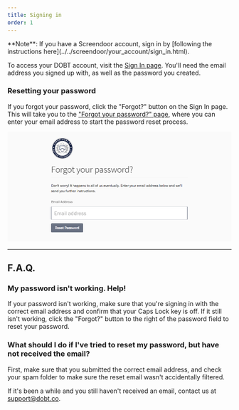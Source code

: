 ```yaml
---
title: Signing in
order: 1
---
```


<div class='alert'>
    **Note**: If you have a Screendoor account, sign in by [following the instructions here](../../screendoor/your_account/sign_in.html).
</div>

To access your DOBT account, visit the [Sign In page](https://dashboard.dobt.co/sign_in). You'll need the email address you signed up with, as well as the password you created.

### Resetting your password

If you forgot your password, click the "Forgot?" button on the Sign In page. This will take you to the ["Forgot your password?" page](https://dashboard.dobt.co/users/password/new), where you can enter your email address to start the password reset process.

![Resetting your password.](../images/forgot_password.png)

---

## F.A.Q.

### My password isn't working. Help!

If your password isn't working, make sure that you're signing in with the correct email address and confirm that your Caps Lock key is off. If it still isn't working, click the "Forgot?" button to the right of the password field to reset your password.

### What should I do if I've tried to reset my password, but have not received the email?

First, make sure that you submitted the correct email address, and check your spam folder to make sure the reset email wasn't accidentally filtered.

If it's been a while and you still haven't received an email, contact us at [support@dobt.co](mailto:support@dobt.co).
